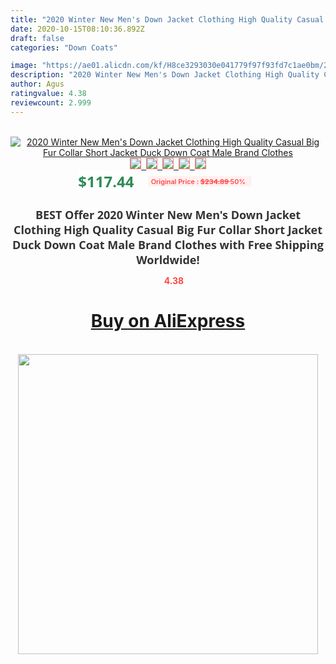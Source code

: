 ```yaml
---
title: "2020 Winter New Men's Down Jacket Clothing High Quality Casual Big Fur Collar Short Jacket Duck Down Coat Male Brand Clothes"
date: 2020-10-15T08:10:36.892Z
draft: false
categories: "Down Coats"

image: "https://ae01.alicdn.com/kf/H8ce3293030e041779f97f93fd7c1ae0bm/2020-Winter-New-Men-s-Down-Jacket-Clothing-High-Quality-Casual-Big-Fur-Collar-Short-Jacket.jpg"
description: "2020 Winter New Men's Down Jacket Clothing High Quality Casual Big Fur Collar Short Jacket Duck Down Coat Male Brand Clothes"
author: Agus
ratingvalue: 4.38
reviewcount: 2.999
---
```

<br>
<div style="text-align: center;">
<a href="https://s.click.aliexpress.com/e/_A0I8C5" target="_blank" rel="nofollow noopener noreferrer"><img alt="2020 Winter New Men's Down Jacket Clothing High Quality Casual Big Fur Collar Short Jacket Duck Down Coat Male Brand Clothes" class="magnifier-image" src="https://ae01.alicdn.com/kf/H8ce3293030e041779f97f93fd7c1ae0bm/2020-Winter-New-Men-s-Down-Jacket-Clothing-High-Quality-Casual-Big-Fur-Collar-Short-Jacket.jpg_640x640.jpg">
<br>
<img style="border:1px solid salmon" src="https://ae01.alicdn.com/kf/H8ce3293030e041779f97f93fd7c1ae0bm/2020-Winter-New-Men-s-Down-Jacket-Clothing-High-Quality-Casual-Big-Fur-Collar-Short-Jacket.jpg_120x120.jpg">&nbsp;&nbsp;<img style="border:1px solid salmon" src="https://ae01.alicdn.com/kf/Hee431a2ff4db427d9b7f43c2ebc23ff0g/2020-Winter-New-Men-s-Down-Jacket-Clothing-High-Quality-Casual-Big-Fur-Collar-Short-Jacket.jpg_120x120.jpg">&nbsp;&nbsp;<img style="border:1px solid salmon" src="https://ae01.alicdn.com/kf/H47f134b9ee424df5a2936be9e1d5ae26D/2020-Winter-New-Men-s-Down-Jacket-Clothing-High-Quality-Casual-Big-Fur-Collar-Short-Jacket.jpg_120x120.jpg">&nbsp;&nbsp;<img style="border:1px solid salmon" src="https://ae01.alicdn.com/kf/H58756f761ff046039a806508ad6dc44dD/2020-Winter-New-Men-s-Down-Jacket-Clothing-High-Quality-Casual-Big-Fur-Collar-Short-Jacket.jpg_120x120.jpg">&nbsp;&nbsp;<img style="border:1px solid salmon" src="https://ae01.alicdn.com/kf/Hf490d4949ef541fc858b5217f2e41426e/2020-Winter-New-Men-s-Down-Jacket-Clothing-High-Quality-Casual-Big-Fur-Collar-Short-Jacket.jpg_120x120.jpg"></a></div><br0>
<div style="text-align: center;"><span style="background-color: white; border: 0px; box-sizing: border-box; color: seagreen; display: inline-block; font-family: &quot;open sans&quot; , &quot;arial&quot; , &quot;helvetica&quot; , sans-serif , &quot;heiti&quot;; font-size: 24px; font-stretch: inherit; font-weight: 700; line-height: inherit; margin: 0px 10px 0px 0px; padding: 0px; vertical-align: middle;">$117.44 </span>
<span style="background: rgb(255 , 241 , 241); border-radius: 3px; border: 0px; box-sizing: border-box; color: #ff4747; display: inline-block; font-family: inherit; font-size: 12px; font-stretch: inherit; font-style: inherit; font-variant: inherit; font-weight: 600; line-height: inherit; margin: 0px; padding: 2px 5px; transform: scale(0.9); vertical-align: middle;">Original Price : <b style="text-decoration: line-through;">$234.89 </b> 50%&nbsp;&nbsp;</span></div>
<h1 style="color: #333333; display: inline-block; font-family: &quot;open sans&quot; , &quot;arial&quot; , &quot;helvetica&quot; , sans-serif , &quot;heiti&quot;; font-size: 18px; font-stretch: inherit; font-weight: 700; text-align: center;">BEST Offer 2020 Winter New Men's Down Jacket Clothing High Quality Casual Big Fur Collar Short Jacket Duck Down Coat Male Brand Clothes with Free Shipping Worldwide!</h1>
<div style="color: #ff4747; text-align: center;">
<img src="https://4.bp.blogspot.com/-M0ZcTcb-5uY/XleCXlxnR4I/AAAAAAAAAEc/OrjgMkXV1oMQFaCRZj5HQwOCBcu3w1FegCPcBGAYYCw/s1600/star.png" style="height: 15px;">&nbsp;<b>4.38</b></div>
<div class="button_cont" align="center"><a class="buynow_a" href="https://s.click.aliexpress.com/e/_A0I8C5" target="_blank" rel="nofollow noopener noreferrer"><H1>Buy on AliExpress</H1></a></div><br>
<div class="separator" style="clear: both; text-align: center;">
<img src="https://lh3.googleusercontent.com/-pTy5HemUv9M/XlePHvY0dAI/AAAAAAAAAE4/0nX5iRUoIWY8eMW9Dpxeirr157OZliDIgCLcBGAsYHQ/s1600/badge.gif" width="480">
</div>

